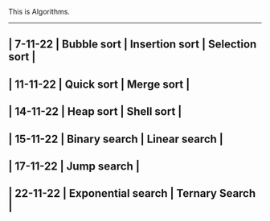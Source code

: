 This is Algorithms.


-------------------------------------------------------------
| 7-11-22  | Bubble sort | Insertion sort | Selection sort |
-------------------------------------------------------------
| 11-11-22 | Quick sort | Merge sort |
-------------------------------------------------------------
| 14-11-22 | Heap sort | Shell sort |
-------------------------------------------------------------
| 15-11-22 | Binary search | Linear search |
-------------------------------------------------------------
| 17-11-22 | Jump search |
-------------------------------------------------------------
| 22-11-22 | Exponential search | Ternary Search |
-------------------------------------------------------------

